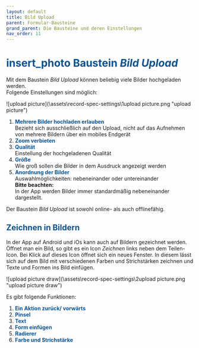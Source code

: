 ```yaml
---
layout: default
title: Bild Upload
parent: Formular-Bausteine
grand_parent: Die Bausteine und deren Einstellungen
nav_order: 11
---
```


# <span style="color:#0b5394"><span class="material-icons">insert_photo</span> **Baustein *Bild Upload***</span>

Mit dem Baustein *Bild Upload* können beliebig viele Bilder hochgeladen werden.  
Folgende Einstellungen sind möglich:

![upload picture](\assets\record-spec-settings\1upload picture.png "upload picture")

1. <span style="color:#0b5394">**Mehrere Bilder hochladen erlauben**</span>  
    Bezieht sich ausschließlich auf den Upload, nicht auf das Aufnehmen von mehrere Bildern über ein mobiles
    Endgerät
2. <span style="color:#0b5394">**Zoom verbieten**</span>  
3. <span style="color:#0b5394">**Qualität**</span>  
    Einstellung der hochgeladenen Qualität
4. <span style="color:#0b5394">**Größe**</span>  
    Wie groß sollen die Bilder in dem Ausdruck angezeigt werden
5. <span style="color:#0b5394">**Anordnung der Bilder**</span>  
    Auswahlmöglichkeiten: nebeneinander oder untereinander  
    **Bitte beachten:**  
    In der App werden Bilder immer standardmäßig nebeneinander dargestellt.

Der Baustein *Bild Upload* ist sowohl online- als auch offlinefähig.

## <span style="color:#0b5394">Zeichnen in Bildern</span>

In der App auf Android und iOs kann auch auf Bildern gezeichnet werden.
Öffnet man ein Bild, so gibt es ein Icon *Zeichnen* links neben dem Teilen-Icon.
Bei Klick auf dieses Icon öffnet sich ein neues Fenster. In diesem lässt sich auf dem Bild 
mit verschiedenen Farben und Strichstärken zeichnen und Texte und Formen ins Bild einfügen.

![upload picture draw](\assets\record-spec-settings\2upload picture.png "upload picture draw")

Es gibt folgende Funktionen:

1. <span style="color:#0b5394">**Ein Aktion zurück/ vorwärts**</span> 
2. <span style="color:#0b5394">**Pinsel**</span>
3. <span style="color:#0b5394">**Text**</span>
4. <span style="color:#0b5394">**Form einfügen**</span>
5. <span style="color:#0b5394">**Radierer**</span>
6. <span style="color:#0b5394">**Farbe und Strichstärke**</span>